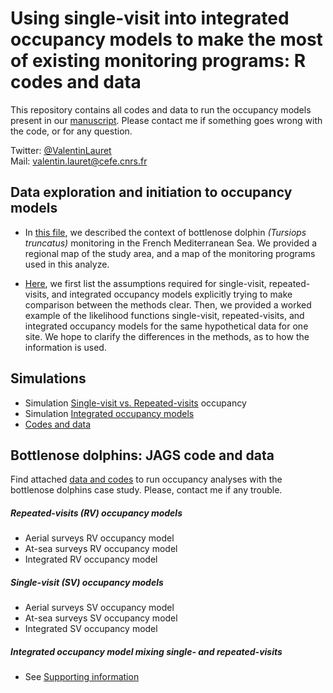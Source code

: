 # Using single-visit into integrated occupancy models to make the most of existing monitoring programs: R codes and data

This repository contains all codes and data to run the occupancy models present in our [manuscript](https://www.biorxiv.org/content/10.1101/848663v1.abstract). Please contact me if something goes wrong with the code, or for any question.  

Twitter: [@ValentinLauret](https://twitter.com/ValentinLauret)  
Mail: [valentin.lauret@cefe.cnrs.fr](mailto:valentin.lauret@cefe.cnrs.fr)

## Data exploration and initiation to occupancy models

  * In [this file](DataExplo.pdf), we described the context of bottlenose dolphin _(Tursiops truncatus)_ monitoring in the French Mediterranean Sea. We provided a regional map of the study area, and a map of the monitoring programs used in this analyze. 

  * [Here](Worked_example.pdf), we first list the assumptions required for single-visit, repeated-visits, and integrated occupancy models explicitly trying to make comparison between the methods clear. Then, we provided a worked example of the likelihood functions single-visit, repeated-visits, and integrated occupancy models for the same hypothetical data for one site. We hope to clarify the differences in the methods, as to how the information is used. 

## Simulations

  - Simulation [Single-visit vs. Repeated-visits](/Supporting_Information/SuppInfoRVSV.pdf) occupancy
  - Simulation [Integrated occupancy models](/Supporting_Information/SuppInfoIOM.pdf)
  - [Codes and data](/Simulations)

## Bottlenose dolphins: JAGS code and data  

Find attached [data and codes](dolphins_codes/) to run occupancy analyses with the bottlenose dolphins case study. Please, contact me if any trouble.  

##### Repeated-visits (RV) occupancy models

  - Aerial surveys RV occupancy model
  - At-sea surveys RV occupancy model
  - Integrated RV occupancy model 
  
##### Single-visit (SV) occupancy models

  - Aerial surveys SV occupancy model
  - At-sea surveys SV occupancy model
  - Integrated SV occupancy model
  
##### Integrated occupancy model mixing single- and repeated-visits

- See [Supporting information](/Supporting_Information/SuppInfoHybrid.pdf)

  

